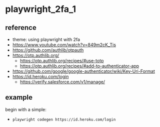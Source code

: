 # playwright_2fa_1

## reference

- theme: using playwright with 2fa
- <https://www.youtube.com/watch?v=849m2cK_Tis>
- <https://github.com/authlib/otpauth>
- <https://otp.authlib.org/>
  - <https://otp.authlib.org/recipes/#use-totp>
  - <https://otp.authlib.org/recipes/#add-to-authenticator-app>
- <https://github.com/google/google-authenticator/wiki/Key-Uri-Format>
- <https://id.heroku.com/login>
  - <https://verify.salesforce.com/v1/manage/>

## example

begin with a simple:

- `playwright codegen https://id.heroku.com/login`
